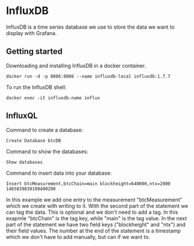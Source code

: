 # InfluxDB
InfluxDB is a time series database we use to store the data we want to display with Grafana.

## Getting started
Downloading and installing InfluxDB in a docker container.
``` 
docker run -d -p 8086:8086 --name influxdb-local influxdb:1.7.7
```

To run the InfluxDB shell:
``` 
docker exec -it influxdb-name influx
```

## InfluxQL
Command to create a database:
``` 
Create Database btcDB
```

Command to show the databases:
``` 
Show databases
```

Command to insert data into your database:
``` 
Insert btcMeasurement,btcChain=main blockheight=640000,ntx=2000 1465839830100400200
```
In this example we add one entry to the measurement "btcMeasurement" which we create with writing to it. With the second part of the statement we can tag the data. This is optional and we don't need to add a tag. In this exapmle "btcChain" is the tag key, while "main" is the tag value. In the next part of the statement we have two field keys ("blockheight" and "ntx") and their field values. The number at the end of the statement is a timestamp which we don't have to add manually, but can if we want to.
